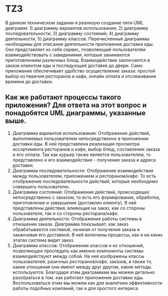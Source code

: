 # TZ3
В данном техническом задании я реализую создание пяти UML диаграмм: 1) диаграмму вариантов использования; 2) диаграмму последовательности; 3) диаграмму состояний; 4) диаграмму деятельности; 5) диаграмму классов. Перечисленные диаграммы необходимы для описания деятельности приложения доставки еды. Оно представляет из себя сервис, позволяющий пользователям взаимодействовать с заведениями, которые занимаются приготовлением различных блюд. Взаимодействие заключается в заказе клиентом еды и последующей доставке до двери. Само приложение обеспечивает удобство осуществление заказа: простой выбор из перечня ресторанов и кафе, онлайн оплата и отслеживание времени до доставки. 
  
## Как же работают процессы такого приложения? Для ответа на этот вопрос и понадобятся UML диаграммы, указанные выше.
1. Диаграмма вариантов использования: Отображение действий, выполняемых пользователем непосредственно в приложении доставки еды. В ней представлена реализация просмотра ассортимента ресторанов и кафе, выбор блюд, составление заказа и его оплата. Так как курьер также является пользователем, то представлено и его взаимодействие - получение заказа и адреса доставки.
2. Диаграмма последовательности: Отображение взаимодействия между пользователем, приложением и рестораном/кафе. То есть отображение последовательности действий, которые необходимо совершить пользователю.
3. Диаграмма состояний: Отображение действий, происходящих непосредственно с заказом, то есть его формирование, обработка, приготовление и завершение (доставлен клиенту). В ней представлены действия, влияющие на заказ, как со стороны пользователя, так и со стороны ресторана/кафе.
4. Диаграмма деятельности: Отображение работы системы в отношении заказа. Диаграмма показывает, как заказ обрабатывается системой, начиная от получения заказа и заканчивая его доставкой. В неё включены процессы, как и на каких этапах система видит заказ.
5. Диаграмма классов: Отображение классов и их отношений, позволяющее проследить как именно компоненты системы взаимодействуют между собой. На ней изображены классы пользователей, разичных ресторанов/кафе, заказов, а также то, какие отношения они имеют между друг другом, какие методы используются.
Благодаря этим диаграммам мы можем детально разобраться в том, как работает приложение доставки еды. Воспользоваться этим мы можем как для аналитики эффективности работы подобных компаний, так и для простого интереса.
